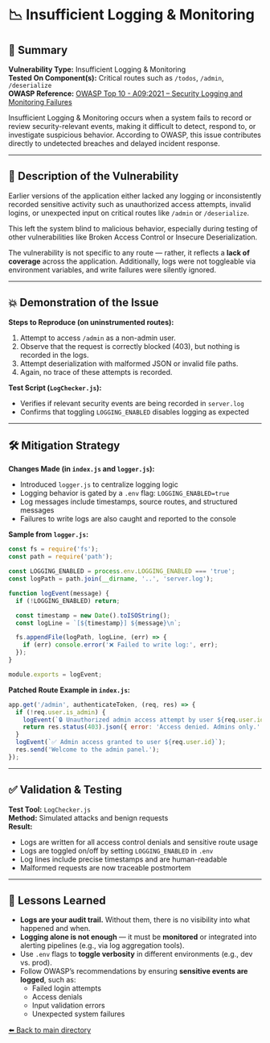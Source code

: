 # 📉 Insufficient Logging & Monitoring

## 📌 Summary

**Vulnerability Type:** Insufficient Logging & Monitoring  
**Tested On Component(s):** Critical routes such as `/todos`, `/admin`, `/deserialize`  
**OWASP Reference:** [OWASP Top 10 - A09:2021 – Security Logging and Monitoring Failures](https://owasp.org/Top10/A09_2021-Security_Logging_and_Monitoring_Failures/)

Insufficient Logging & Monitoring occurs when a system fails to record or review security-relevant events, making it difficult to detect, respond to, or investigate suspicious behavior. According to OWASP, this issue contributes directly to undetected breaches and delayed incident response.

---

## 🚨 Description of the Vulnerability

Earlier versions of the application either lacked any logging or inconsistently recorded sensitive activity such as unauthorized access attempts, invalid logins, or unexpected input on critical routes like `/admin` or `/deserialize`.

This left the system blind to malicious behavior, especially during testing of other vulnerabilities like Broken Access Control or Insecure Deserialization.

The vulnerability is not specific to any route — rather, it reflects a **lack of coverage** across the application. Additionally, logs were not toggleable via environment variables, and write failures were silently ignored.

---

## 💥 Demonstration of the Issue

**Steps to Reproduce (on uninstrumented routes):**
1. Attempt to access `/admin` as a non-admin user.
2. Observe that the request is correctly blocked (403), but nothing is recorded in the logs.
3. Attempt deserialization with malformed JSON or invalid file paths.
4. Again, no trace of these attempts is recorded.

**Test Script (`LogChecker.js`):**
- Verifies if relevant security events are being recorded in `server.log`
- Confirms that toggling `LOGGING_ENABLED` disables logging as expected

---

## 🛠️ Mitigation Strategy

**Changes Made (in `index.js` and `logger.js`):**
- Introduced `logger.js` to centralize logging logic
- Logging behavior is gated by a `.env` flag: `LOGGING_ENABLED=true`
- Log messages include timestamps, source routes, and structured messages
- Failures to write logs are also caught and reported to the console

**Sample from `logger.js`:**
```js
const fs = require('fs');
const path = require('path');

const LOGGING_ENABLED = process.env.LOGGING_ENABLED === 'true';
const logPath = path.join(__dirname, '..', 'server.log');

function logEvent(message) {
  if (!LOGGING_ENABLED) return;

  const timestamp = new Date().toISOString();
  const logLine = `[${timestamp}] ${message}\n`;

  fs.appendFile(logPath, logLine, (err) => {
    if (err) console.error('❌ Failed to write log:', err);
  });
}

module.exports = logEvent;
```

**Patched Route Example in `index.js`:**
```js
app.get('/admin', authenticateToken, (req, res) => {
  if (!req.user.is_admin) {
    logEvent(`🔒 Unauthorized admin access attempt by user ${req.user.id}`);
    return res.status(403).json({ error: 'Access denied. Admins only.' });
  }
  logEvent(`✅ Admin access granted to user ${req.user.id}`);
  res.send('Welcome to the admin panel.');
});
```

---

## ✅ Validation & Testing

**Test Tool:** `LogChecker.js`  
**Method:** Simulated attacks and benign requests  
**Result:**
- Logs are written for all access control denials and sensitive route usage
- Logs are toggled on/off by setting `LOGGING_ENABLED` in `.env`
- Log lines include precise timestamps and are human-readable
- Malformed requests are now traceable postmortem

---

## 🧠 Lessons Learned

- **Logs are your audit trail.** Without them, there is no visibility into what happened and when.
- **Logging alone is not enough** — it must be **monitored** or integrated into alerting pipelines (e.g., via log aggregation tools).
- Use `.env` flags to **toggle verbosity** in different environments (e.g., dev vs. prod).
- Follow OWASP’s recommendations by ensuring **sensitive events are logged**, such as:
  - Failed login attempts
  - Access denials
  - Input validation errors
  - Unexpected system failures

[⬅️ Back to main directory](./README.md)